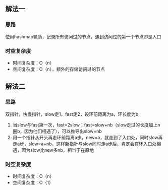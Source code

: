 ## 解法一
### 思路
使用hashmap辅助，记录所有访问过的节点，遇到访问过的第一个节点即是入口
### 时空复杂度
- 时间复杂度：O（n）
- 空间复杂度：O（n），额外的存储访问过的节点

## 解法二
### 思路
双指针，快慢指针，slow走1，fast走2，设环前距离为a，环长度为b
1. 当slow与fast第一次，fast=2slow；fast=slow+nb（slow走过的长度加上n圈b，因为他们相遇了），可以推导出slow=nb
2. 用一个指针从开头再走环前距离a步，new=a，就走到了入口处，同时slow再走a步，slow=a+nb，这样新指针与slow同时走a步后，肯定会在环入口处相遇，因为slow比new多nb，相当于在原地
### 时空复杂度
- 时间复杂度：O（n）
- 空间复杂度：O（1）
